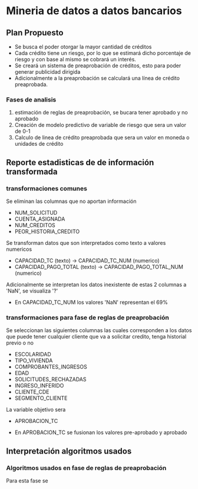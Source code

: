 # Mineria de datos a datos bancarios
## Plan Propuesto

* Se busca el poder otorgar la mayor cantidad de créditos
* Cada crédito tiene un riesgo, por lo que se estimará dicho porcentaje de riesgo y con base al mismo se cobrará un interés.
* Se creará un sistema de preaprobación de créditos, esto para poder generar publicidad dirigida 
* Adicionalmente a la preaprobación se calculará una línea de crédito preaprobada.

### Fases de analisis
1) estimación de reglas de preaprobación, se bucara tener aprobado y no aprobado
2) Creación de modelo predictivo de variable de riesgo que sera un valor de 0-1
3) Calculo de linea de crédito preaprobada que sera un valor en moneda o unidades de crédito

## Reporte estadisticas de de información transformada

### transformaciones comunes
Se eliminan las columnas que no aportan información

* NUM_SOLICITUD
* CUENTA_ASIGNADA
* NUM_CREDITOS
* PEOR_HISTORIA_CREDITO

Se transforman datos que son interpretados como texto a valores numericos

* CAPACIDAD_TC (texto) -> CAPACIDAD_TC_NUM (numerico)
* CAPACIDAD_PAGO_TOTAL (texto) -> CAPACIDAD_PAGO_TOTAL_NUM (numerico)

Adicionalmente se interpretan los datos inexistente de estas 2 columnas a 'NaN', se visualiza '?'

* En CAPACIDAD_TC_NUM los valores 'NaN' representan el 69%

### transformaciones para fase de reglas de preaprobación

Se seleccionan las siguientes columnas las cuales corresponden a los datos que puede tener cualquier cliente que va a solicitar credito, tenga historial previo o no

* ESCOLARIDAD
* TIPO_VIVIENDA
* COMPROBANTES_INGRESOS
* EDAD
* SOLICITUDES_RECHAZADAS
* INGRESO_INFERIDO
* CLIENTE_CDE
* SEGMENTO_CLIENTE

La variable objetivo sera

* APROBACION_TC

* En APROBACION_TC se fusionan los valores pre-aprobado y aprobado

## Interpretación algoritmos usados

### Algoritmos usados en fase de reglas de preaprobación
Para esta fase se 
#### 


